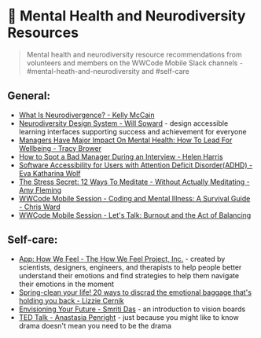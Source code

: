# 🧠 Mental Health and Neurodiversity Resources

> Mental health and neurodiversity resource recommendations from volunteers and members on the WWCode Mobile Slack channels - #mental-heath-and-neurodiversity and #self-care

## General:
- [What Is Neurodivergence? - Kelly McCain](https://www.weforum.org/agenda/2022/10/explainer-neurodivergence-mental-health/)
- [Neurodiversity Design System - Will Soward](https://www.neurodiversity.design) - design accessible learning interfaces supporting success and achievement for everyone
- [Managers Have Major Impact On Mental Health: How To Lead For Wellbeing - Tracy Brower](https://www.forbes.com/sites/tracybrower/2023/01/29/managers-have-major-impact-on-mental-health-how-to-lead-for-wellbeing/)
- [How to Spot a Bad Manager During an Interview - Helen Harris](https://www.linkedin.com/pulse/how-spot-bad-manager-during-interview-get-ahead-by-linkedin-news)
- [Software Accessibility for Users with Attention Deficit Disorder(ADHD) - Eva Katharina Wolf](https://uxdesign.cc/software-accessibility-for-users-with-attention-deficit-disorder-adhd-f32226e6037c)
- [The Stress Secret: 12 Ways To Meditate - Without Actually Meditating - Amy Fleming](https://www.theguardian.com/lifeandstyle/2023/feb/09/the-stress-secret-12-ways-to-meditate-without-actually-meditating)
- [WWCode Mobile Session - Coding and Mental Illness: A Survival Guide - Chris Ward](https://www.youtube.com/watch?v=mikmcc5YdSQ&ab_channel=WomenWhoCode)
- [WWCode Mobile Session - Let's Talk: Burnout and the Act of Balancing](https://github.com/WomenWhoCode/WWCodeMobile/tree/master/lets-talk-series/Burnout-and-the-Act-of-Balancing)

## Self-care:
- [App: How We Feel - The How We Feel Project, Inc.](https://apps.apple.com/app/id1562706384) - created by scientists, designers, engineers, and therapists to help people better understand their emotions and find strategies to help them navigate their emotions in the moment
- [Spring-clean your life! 20 ways to discrad the emotional baggage that's holding you back - Lizzie Cernik](https://www.theguardian.com/lifeandstyle/2023/apr/10/spring-clean-your-life-20-ways-to-discard-the-emotional-baggage-thats-holding-you-back)
- [Envisioning Your Future - Smriti Das](https://www.smritidas.com/blog/visionboard/) - an introduction to vision boards
- [TED Talk - Anastasia Penright](https://www.linkedin.com/posts/ted-conferences_just-because-you-might-like-to-know-drama-activity-7059210457525432321-bWJh/?utm_source=share&utm_medium=member_ios) - just because you might like to know drama doesn't mean you need to be the drama
